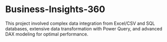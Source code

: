 # Business-Insights-360
This project involved complex data integration from Excel/CSV and SQL databases, extensive data transformation with Power Query, and advanced DAX modeling for optimal performance. 
